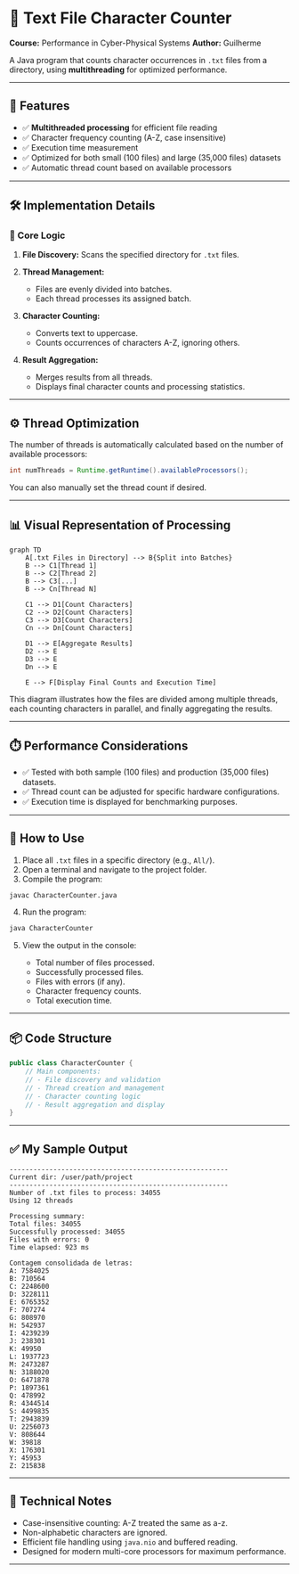# 📝 Text File Character Counter

**Course:** Performance in Cyber-Physical Systems
**Author:** Guilherme

A Java program that counts character occurrences in `.txt` files from a directory, using **multithreading** for optimized performance.

---

## 🚀 Features

* ✅ **Multithreaded processing** for efficient file reading
* ✅ Character frequency counting (A-Z, case insensitive)
* ✅ Execution time measurement
* ✅ Optimized for both small (100 files) and large (35,000 files) datasets
* ✅ Automatic thread count based on available processors

---

## 🛠️ Implementation Details

### 📂 Core Logic

1. **File Discovery:**
   Scans the specified directory for `.txt` files.

2. **Thread Management:**

   * Files are evenly divided into batches.
   * Each thread processes its assigned batch.

3. **Character Counting:**

   * Converts text to uppercase.
   * Counts occurrences of characters A-Z, ignoring others.

4. **Result Aggregation:**

   * Merges results from all threads.
   * Displays final character counts and processing statistics.

---

## ⚙️ Thread Optimization

The number of threads is automatically calculated based on the number of available processors:

```java
int numThreads = Runtime.getRuntime().availableProcessors();
```

You can also manually set the thread count if desired.

---

## 📊 Visual Representation of Processing

```mermaid
graph TD
    A[.txt Files in Directory] --> B{Split into Batches}
    B --> C1[Thread 1]
    B --> C2[Thread 2]
    B --> C3[...]
    B --> Cn[Thread N]
    
    C1 --> D1[Count Characters]
    C2 --> D2[Count Characters]
    C3 --> D3[Count Characters]
    Cn --> Dn[Count Characters]

    D1 --> E[Aggregate Results]
    D2 --> E
    D3 --> E
    Dn --> E

    E --> F[Display Final Counts and Execution Time]
```

This diagram illustrates how the files are divided among multiple threads, each counting characters in parallel, and finally aggregating the results.

---

## ⏱️ Performance Considerations

* ✅ Tested with both sample (100 files) and production (35,000 files) datasets.
* ✅ Thread count can be adjusted for specific hardware configurations.
* ✅ Execution time is displayed for benchmarking purposes.

---

## 🏁 How to Use

1. Place all `.txt` files in a specific directory (e.g., `All/`).
2. Open a terminal and navigate to the project folder.
3. Compile the program:

```bash
javac CharacterCounter.java
```

4. Run the program:

```bash
java CharacterCounter
```

5. View the output in the console:

   * Total number of files processed.
   * Successfully processed files.
   * Files with errors (if any).
   * Character frequency counts.
   * Total execution time.

---

## 📦 Code Structure

```java
public class CharacterCounter {
    // Main components:
    // - File discovery and validation
    // - Thread creation and management
    // - Character counting logic
    // - Result aggregation and display
}
```

---

## ✅ My Sample Output

```
-------------------------------------------------------
Current dir: /user/path/project
-------------------------------------------------------
Number of .txt files to process: 34055
Using 12 threads

Processing summary:
Total files: 34055
Successfully processed: 34055
Files with errors: 0
Time elapsed: 923 ms

Contagem consolidada de letras:
A: 7584025
B: 710564
C: 2248600
D: 3228111
E: 6765352
F: 707274
G: 808970
H: 542937
I: 4239239
J: 238301
K: 49950
L: 1937723
M: 2473287
N: 3188020
O: 6471878
P: 1897361
Q: 478992
R: 4344514
S: 4499835
T: 2943839
U: 2256073
V: 808644
W: 39818
X: 176301
Y: 45953
Z: 215838
```

---

## 🔧 Technical Notes

* Case-insensitive counting: A-Z treated the same as a-z.
* Non-alphabetic characters are ignored.
* Efficient file handling using `java.nio` and buffered reading.
* Designed for modern multi-core processors for maximum performance.

---